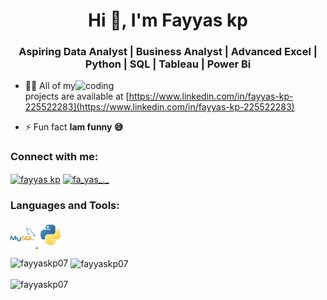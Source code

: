 <h1 align="center">Hi 👋, I'm Fayyas kp</h1>
<h3 align="center">Aspiring Data Analyst | Business Analyst | Advanced Excel | Python | SQL | Tableau | Power Bi</h3>
<img align="right" alt="coding" width="400" src="https://camo.githubusercontent.com/4d9f5ecceb711eec6e2018f38a5677dc657c9738d4a65ba3b928c41c0a45b439/68747470733a2f2f6d69726f2e6d656469756d2e636f6d2f6d61782f313336302f302a37513379765349765f7430696f4a2d5a2e676966">

- 👨‍💻 All of my projects are available at [https://www.linkedin.com/in/fayyas-kp-225522283](https://www.linkedin.com/in/fayyas-kp-225522283)

- ⚡ Fun fact **Iam funny :sweat_smile:**

<h3 align="left">Connect with me:</h3>
<p align="left">
<a href="https://linkedin.com/in/fayyas kp" target="blank"><img align="center" src="https://raw.githubusercontent.com/rahuldkjain/github-profile-readme-generator/master/src/images/icons/Social/linked-in-alt.svg" alt="fayyas kp" height="30" width="40" /></a>
<a href="https://instagram.com/fa_yas_._" target="blank"><img align="center" src="https://raw.githubusercontent.com/rahuldkjain/github-profile-readme-generator/master/src/images/icons/Social/instagram.svg" alt="fa_yas_._" height="30" width="40" /></a>
</p>

<h3 align="left">Languages and Tools:</h3>
<p align="left"> <a href="https://www.mysql.com/" target="_blank" rel="noreferrer"> <img src="https://raw.githubusercontent.com/devicons/devicon/master/icons/mysql/mysql-original-wordmark.svg" alt="mysql" width="40" height="40"/> </a> <a href="https://www.python.org" target="_blank" rel="noreferrer"> <img src="https://raw.githubusercontent.com/devicons/devicon/master/icons/python/python-original.svg" alt="python" width="40" height="40"/> </a> </p>

<p><img align="left" src="https://github-readme-stats.vercel.app/api/top-langs?username=fayyaskp07&show_icons=true&locale=en&layout=compact" alt="fayyaskp07" /></p>

<p>&nbsp;<img align="center" src="https://github-readme-stats.vercel.app/api?username=fayyaskp07&show_icons=true&locale=en" alt="fayyaskp07" /></p>

<p><img align="center" src="https://github-readme-streak-stats.herokuapp.com/?user=fayyaskp07&" alt="fayyaskp07" /></p>
